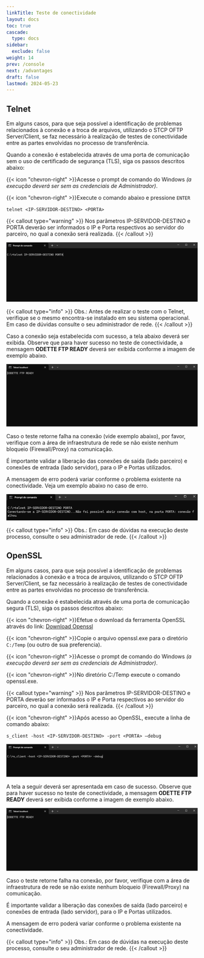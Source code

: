 ```yaml
---
linkTitle: Teste de conectividade
layout: docs
toc: true
cascade:
  type: docs
sidebar:
  exclude: false
weight: 14
prev: /console
next: /advantages
draft: false
lastmod: 2024-05-23
---
```

## Telnet

Em alguns casos, para que seja possível a identificação de problemas relacionados à conexão e a troca de arquivos, utilizando o STCP OFTP Server/Client, se faz necessário à realização de testes de conectividade entre as partes envolvidas no processo de transferência.

Quando a conexão é estabelecida através de uma porta de comunicação sem o uso de certificado de segurança (TLS), siga os passos descritos abaixo:

{{< icon "chevron-right" >}}Acesse o prompt de comando do Windows *(a execução deverá ser sem as credenciais de Administrador)*.

{{< icon "chevron-right" >}}Execute o comando abaixo e pressione `ENTER`

```
telnet <IP-SERVIDOR-DESTINO> <PORTA>
```

{{< callout type="warning" >}}
Nos parâmetros IP-SERVIDOR-DESTINO e PORTA deverão ser informados o IP e Porta respectivos ao servidor do parceiro, no qual a conexão será realizada.
{{< /callout >}}

![](img/telnet-01.png)

{{< callout type="info" >}}
Obs.: Antes de realizar o teste com o Telnet, verifique se o mesmo encontra-se instalado em seu sistema operacional. Em caso de dúvidas consulte o seu administrador de rede.
{{< /callout >}}

Caso a conexão seja estabelecida com sucesso, a tela abaixo deverá ser exibida. Observe que para haver sucesso no teste de conectividade, a mensagem **ODETTE FTP READY** deverá ser exibida conforme a imagem de exemplo abaixo.

![](img/telnet-02.png)

Caso o teste retorne falha na conexão (vide exemplo abaixo), por favor, verifique com a área de infraestrutura de rede se não existe nenhum bloqueio (Firewall/Proxy) na comunicação.

É importante validar a liberação das conexões de saída (lado parceiro) e conexões de entrada (lado servidor), para o IP e Portas utilizados.

A mensagem de erro poderá variar conforme o problema existente na conectividade. Veja um exemplo abaixo no caso de erro.

![](img/telnet-03.png)

{{< callout type="info" >}}
Obs.: Em caso de dúvidas na execução deste processo, consulte o seu administrador de rede.
{{< /callout >}}


## OpenSSL

Em alguns casos, para que seja possível a identificação de problemas relacionados à conexão e a troca de arquivos, utilizando o STCP OFTP Server/Client, se faz necessário à realização de testes de conectividade entre as partes envolvidas no processo de transferência.

Quando a conexão é estabelecida através de uma porta de comunicação segura (TLS), siga os passos descritos abaixo:

{{< icon "chevron-right" >}}Efetue o download da ferramenta OpenSSL através do link: [Download Openssl](http://www.riversoft.com.br/produtos/pub/stcp-openssl.zip)

{{< icon "chevron-right" >}}Copie o arquivo openssl.exe para o diretório `C:/Temp` (ou outro de sua preferencia).

{{< icon "chevron-right" >}}Acesse o prompt de comando do Windows *(a execução deverá ser sem as credenciais de Administrador)*.

{{< icon "chevron-right" >}}No diretório C:/Temp execute o comando openssl.exe.

{{< callout type="warning" >}}
Nos parâmetros IP-SERVIDOR-DESTINO e PORTA deverão ser informados o IP e Porta respectivos ao servidor do parceiro, no qual a conexão será realizada.
{{< /callout >}}

{{< icon "chevron-right" >}}Após acesso ao OpenSSL, execute a linha de comando abaixo:

```
s_client -host <IP-SERVIDOR-DESTINO> -port <PORTA> –debug
```
![](img/openssl-01.png)

<!-- ![](img/telnet-02.png) -->

A tela a seguir deverá ser apresentada em caso de sucesso. Observe que para haver sucesso no teste de conectividade, a mensagem **ODETTE FTP READY** deverá ser exibida conforme a imagem de exemplo abaixo.

![](img/telnet-02.png)

Caso o teste retorne falha na conexão, por favor, verifique com a área de infraestrutura de rede se não existe nenhum bloqueio (Firewall/Proxy) na comunicação.

É importante validar a liberação das conexões de saída (lado parceiro) e conexões de entrada (lado servidor), para o IP e Portas utilizados.

A mensagem de erro poderá variar conforme o problema existente na conectividade.

{{< callout type="info" >}}
Obs.: Em caso de dúvidas na execução deste processo, consulte o seu administrador de rede.
{{< /callout >}}

